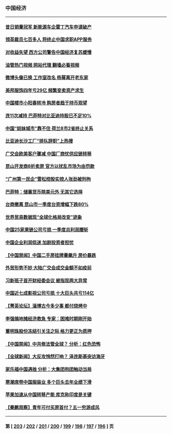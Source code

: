 ### 中国经济
---
#### [昔日销量冠军 新能源车企雷丁汽车申请破产](../../pages/ncid283/n13991886.md?05092045) 
#### [领英裁员七百多人 将终止中国求职APP服务](../../pages/ncid283/n13991767.md?05092045) 
#### [对收益失望 西方公司警告中国经济复苏缓慢](../../pages/ncid283/n13991279.md?05092045) 
#### [油管热门视频 网站代理 翻墙必看视频](http://138.2.39.72:81/youtube.html?epic-marker?05092045)
#### [微博头像已换 工作室改名 杨幂离开老东家](../../pages/ncid283/n13991678.md?05092045) 
#### [美邦服饰四年亏29亿 频繁变卖资产求生](../../pages/ncid283/n13991671.md?05092045) 
#### [中国楼市小阳春转冷 购房者趋于持币观望](../../pages/ncid283/n13991621.md?05092045) 
#### [连11次减持 巴菲特对比亚迪持股已不足10%](../../pages/ncid283/n13991614.md?05092045) 
#### [中国“姐妹城市”靠不住 荷兰8市2省终止关系](../../pages/ncid283/n13991467.md?05092045) 
#### [比亚迪长沙工厂“排队辞职”上热搜](../../pages/ncid283/n13991251.md?05092045) 
#### [广交会欧美客户骤减 中国厂商忧供应链转移](../../pages/ncid283/n13990739.md?05092045) 
#### [昆山开发商8折卖房 官方以扰乱市场为由罚款](../../pages/ncid283/n13990807.md?05092045) 
#### [“广州第一民企”雪松控股实控人张劲被刑拘](../../pages/ncid283/n13990712.md?05092045) 
#### [巴菲特：储蓄货币除美元外 无其它选择](../../pages/ncid283/n13990524.md?05092045) 
#### [台商撤离 昆山市一季度台资增幅下跌80%](../../pages/ncid283/n13990161.md?05092045) 
#### [世界贸易数据现“全球化格局改变”迹象](../../pages/ncid283/n13989803.md?05092045) 
#### [中国25家果链公司亏损 一季度总利润腰斩](../../pages/ncid283/n13989811.md?05092045) 
#### [中国企业利润低迷 加剧投资者担忧](../../pages/ncid283/n13989693.md?05092045) 
#### [【中国禁闻】中国二手房挂牌量飙升 房价暴跌](../../pages/ncid283/n13989155.md?05092045) 
#### [外贸形势不妙 大陆广交会成交金额不如疫前](../../pages/ncid283/n13989343.md?05092045) 
#### [习新班子首开财经委会议 被指现两大异常](../../pages/ncid283/n13989261.md?05092045) 
#### [中国近七成影视公司亏损 十大巨头共亏114亿](../../pages/ncid283/n13989231.md?05092045) 
#### [【菁英论坛】淄博古今多少事 都付烧烤中](../../pages/ncid283/n13989188.md?05092045) 
#### [李强搞地摊经济救急 专家：困难时期刚开始](../../pages/ncid283/n13988908.md?05092045) 
#### [董明珠股份冻结引关注之际 格力更正为质押](../../pages/ncid283/n13988833.md?05092045) 
#### [【中国禁闻】中共修法管全球？ 分析：红色恐怖](../../pages/ncid283/n13988360.md?05092045) 
#### [【全球新闻】大反攻悄然打响？ 泽连斯基突访海牙](../../pages/ncid283/n13988777.md?05092045) 
#### [家乐福中国遇挫 分析：大集团抱团触动当局](../../pages/ncid283/n13988605.md?05092045) 
#### [寒潮席卷中国服装业 多个巨头去年业绩下滑](../../pages/ncid283/n13988419.md?05092045) 
#### [苹果加速从中国转移产能 库克称印度是关键](../../pages/ncid283/n13988511.md?05092045) 
#### [【秦鹏观察】青年可付买房首付？五一穷游成风](../../pages/ncid283/n13988447.md?05092045) 

---
#### 第 [ [203](./203.md?05092045) / [202](./202.md?05092045) / [201](./201.md?05092045) / [200](./200.md?05092045) / [199](./199.md?05092045) / [198](./198.md?05092045) / [197](./197.md?05092045) / [196](./196.md?05092045) ] 页
